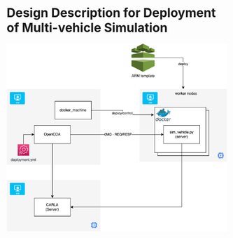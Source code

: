 # Design Description for Deployment of Multi-vehicle Simulation

![Design document](https://github.com/tlandle/OpenCDA/blob/dist/deployment/deployment.png)
